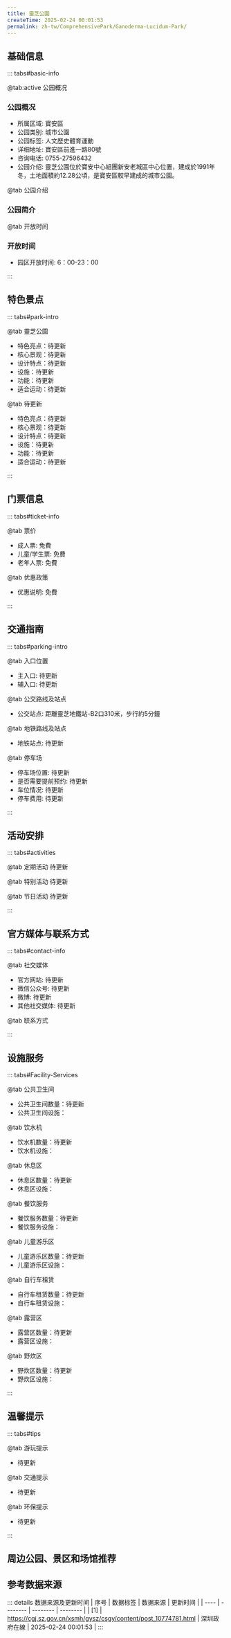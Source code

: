 ```yaml
---
title: 靈芝公園
createTime: 2025-02-24 00:01:53
permalink: zh-tw/ComprehensivePark/Ganoderma-Lucidum-Park/
---
```



<script setup>
import ImageSwiper from '/.vuepress/theme/components/ImageSwiper.vue'
// 轮播图数据
const swiperItems = [
    {
                link: 'https://cgj.sz.gov.cn/img/4/4005/4005759/10774781.jpg',
                title: '靈芝公園',
                description: '',
                author: '深圳政府在線',
                date: '2025/02/25'
                },
  {
                link: 'https://cgj.sz.gov.cn/img/4/4005/4005759/10774781.jpg',
                title: '靈芝公園',
                description: '',
                author: '深圳政府在線',
                date: '2025/02/25'
                }
]
// 配置项
const swiperConfig = {
  height: 500,
  showInfo: true
}
</script>
<!-- 轮播图组件 -->
<ImageSwiper :items="swiperItems" :config="swiperConfig" />



## 基础信息

::: tabs#basic-info

@tab:active 公园概况
### 公园概况
- 所属区域: 寶安區
- 公园类别: 城市公園
- 公园标签: 人文歷史體育運動
- 详细地址: 寶安區前進一路80號
- 咨询电话: 0755-27596432
- 公园介绍: 靈芝公園位於寶安中心組團新安老城區中心位置，建成於1991年冬，土地面積約12.28公頃，是寶安區較早建成的城市公園。

@tab 公园介绍
### 公园简介
@tab 开放时间
### 开放时间
- 园区开放时间: 6：00-23：00

:::

## 特色景点

::: tabs#park-intro

@tab 靈芝公園
<ImageCard
image="https://cgj.sz.gov.cn/images/index20230710_1.png"
    title="靈芝公園"
    description="園區內專屬靈芝景點。靈芝與上合村祖先流傳下來的孝德文化有著密切關係，因此靈芝公園具有重大的歷史文化的精神文化意義。"
    date=""
    author="深圳政府在線"
/>


- 特色亮点：待更新
- 核心景观：待更新
- 设计特点：待更新
- 设施：待更新
- 功能：待更新
- 适合运动：待更新

@tab 待更新
<ImageCard
image="https://cgj.sz.gov.cn/images/index20230710_1.png"
    title="靈芝公園"
    description="園區內專屬靈芝景點。靈芝與上合村祖先流傳下來的孝德文化有著密切關係，因此靈芝公園具有重大的歷史文化的精神文化意義。"
    date=""
    author="深圳政府在線"
/>


- 特色亮点：待更新
- 核心景观：待更新
- 设计特点：待更新
- 设施：待更新
- 功能：待更新
- 适合运动：待更新

:::

## 门票信息

::: tabs#ticket-info

@tab 票价
- 成人票: 免費
- 儿童/学生票: 免費
- 老年人票: 免費

@tab 优惠政策
- 优惠说明: 免費

:::

## 交通指南

::: tabs#parking-intro

@tab 入口位置
- 主入口: 待更新
- 辅入口: 待更新

@tab 公交路线及站点
- 公交站点: 距離靈芝地鐵站-B2口310米，步行約5分鐘

@tab 地铁路线及站点
- 地铁站点: 待更新

@tab 停车场
- 停车场位置: 待更新
- 是否需要提前预约: 待更新
- 车位情况: 待更新
- 停车费用: 待更新

:::

## 活动安排

::: tabs#activities

@tab 定期活动
待更新

@tab 特别活动
待更新

@tab 节日活动
待更新

:::

## 官方媒体与联系方式

::: tabs#contact-info

@tab 社交媒体
- 官方网站: 待更新
- 微信公众号: 待更新
- 微博: 待更新
- 其他社交媒体: 待更新

@tab 联系方式

:::

## 设施服务

::: tabs#Facility-Services

@tab 公共卫生间
- 公共卫生间数量：待更新
- 公共卫生间设施：

@tab 饮水机
- 饮水机数量：待更新
- 饮水机设施：

@tab 休息区
- 休息区数量：待更新
- 休息区设施：

@tab 餐饮服务
- 餐饮服务数量：待更新
- 餐饮服务设施：

@tab 儿童游乐区
- 儿童游乐区数量：待更新
- 儿童游乐区设施：

@tab 自行车租赁
- 自行车租赁数量：待更新
- 自行车租赁设施：

@tab 露营区
- 露营区数量：待更新
- 露营区设施：

@tab 野炊区
- 野炊区数量：待更新
- 野炊区设施：

:::

## 温馨提示

::: tabs#tips

@tab 游玩提示
- 待更新

@tab 交通提示
- 待更新

@tab 环保提示
- 待更新

:::

## 周边公园、景区和场馆推荐

<CardGrid>
  <ImageCard
        image="https://cgj.sz.gov.cn/img/4/4005/4005763/10774786.jpg"
        title="麒麟山公園（百花園）"
        description="麒麟山公園建於2008年底，於2009年9月28日開園，是以生態、休閒為主，兼顧健康體育活動的綜合城市公園。公園由一級主園路、二級園路及登山道連接瑞麟呈祥、曉風啼鶯、萬壑松風、丹石松嶼、荷塘垂青、綠梯攬趣等景區，園區整體佈局依地形分佈為康樂休閒廣場、疏林草地、森林等。 麒麟山公園，依傍麒麟山而建成，水相依美景觀，適合親"
        href="zh-tw/ComprehensivePark/Qilinshan Park (Hundred Flowers Garden)"
        author="深圳政府在線"
        date="2025/01/02"
      />
      <ImageCard
        image="https://cgj.sz.gov.cn/img/4/4005/4005763/10774786.jpg"
        title="麒麟山公園（百花園）"
        description="麒麟山公園建於2008年底，於2009年9月28日開園，是以生態、休閒為主，兼顧健康體育活動的綜合城市公園。公園由一級主園路、二級園路及登山道連接瑞麟呈祥、曉風啼鶯、萬壑松風、丹石松嶼、荷塘垂青、綠梯攬趣等景區，園區整體佈局依地形分佈為康樂休閒廣場、疏林草地、森林等。 麒麟山公園，依傍麒麟山而建成，水相依美景觀，適合親"
        href="zh-tw/ComprehensivePark/Qilinshan Park (Hundred Flowers Garden)"
        author="深圳政府在線"
        date="2025/01/02"
      />
    </CardGrid>


## 参考数据来源

::: details 数据来源及更新时间
| 序号 | 数据标签 | 数据来源 | 更新时间 |
| ---- | -------- | -------- | -------- |
| [1] | https://cgj.sz.gov.cn/xsmh/gysz/csgy/content/post_10774781.html | 深圳政府在線 | 2025-02-24 00:01:53 |
:::

